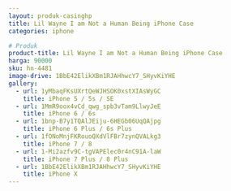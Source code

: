 ```yaml
---
layout: produk-casinghp
title: Lil Wayne I am Not a Human Being iPhone Case
categories: iphone

# Produk
product-title: Lil Wayne I am Not a Human Being iPhone Case
harga: 90000
sku: hn-4481
image-drive: 1BbE42ElikXBm1RJAHhwcY7_SHyvKiYHE
gallery:
  - url: 1yMbaqFKsUXrtQeWJHSOK0xstXIAsWyGC
    title: iPhone 5 / 5s / SE
  - url: 1MmR9oox4vCd_qwg_spb3vTam9LlwyJeE
    title: iPhone 6 / 6s
  - url: 1bnp-B7y1TQAlJEiju-6HEGb06UqQAjpg
    title: iPhone 6 Plus / 6s Plus
  - url: 1fONoMnjFKRouoQXdVlFBr7zynQVALkg3
    title: iPhone 7 / 8
  - url: 1-Mi2azfv9C-tgVAPElec0r4nC91A-laW
    title: iPhone 7 Plus / 8 Plus
  - url: 1BbE42ElikXBm1RJAHhwcY7_SHyvKiYHE
    title: iPhone X
---
```

